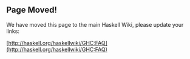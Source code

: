 ## Page Moved!



We have moved this page to the main Haskell Wiki, please update your links: 



[http://haskell.org/haskellwiki/GHC:FAQ](http://haskell.org/haskellwiki/GHC:FAQ)


